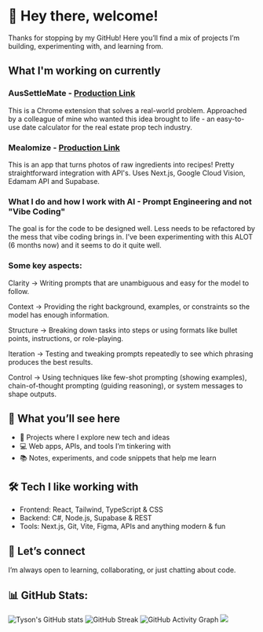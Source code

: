 # 👋 Hey there, welcome!

Thanks for stopping by my GitHub!
Here you’ll find a mix of projects I’m building, experimenting with, and learning from.

## What I'm working on currently

### AusSettleMate - [Production Link](https://chromewebstore.google.com/detail/aussettlemate/ohcnoophijobomimfmnhdcbncloojleh)
This is a Chrome extension that solves a real-world problem. Approached by a colleague of mine who wanted this idea brought to life - an easy-to-use date calculator for the real estate prop tech industry.

### Mealomize - [Production Link](https://www.mealomize.com/)
This is an app that turns photos of raw ingredients into recipes! Pretty straightforward integration with API's. Uses Next.js, Google Cloud Vision, Edamam API and Supabase.

### What I do and how I work with AI - Prompt Engineering and not "Vibe Coding"
The goal is for the code to be designed well. Less needs to be refactored by the mess that vibe coding brings in. I’ve been experimenting with this ALOT (6 months now) and it seems to do it quite well.

### Some key aspects:

Clarity → Writing prompts that are unambiguous and easy for the model to follow.

Context → Providing the right background, examples, or constraints so the model has enough information.

Structure → Breaking down tasks into steps or using formats like bullet points, instructions, or role-playing.

Iteration → Testing and tweaking prompts repeatedly to see which phrasing produces the best results.

Control → Using techniques like few-shot prompting (showing examples), chain-of-thought prompting (guiding reasoning), or system messages to shape outputs.

## 🚀 What you’ll see here

* 🌱 Projects where I explore new tech and ideas
* 💻 Web apps, APIs, and tools I’m tinkering with
* 📚 Notes, experiments, and code snippets that help me learn

## 🛠️ Tech I like working with

* Frontend: React, Tailwind, TypeScript & CSS
* Backend: C#, Node.js, Supabase & REST
* Tools: Next.js, Git, Vite, Figma, APIs and anything modern & fun

## 🤝 Let’s connect

I’m always open to learning, collaborating, or just chatting about code.

## 📊 GitHub Stats:
![Tyson's GitHub stats](https://github-readme-stats.vercel.app/api?username=taichile&show_icons=true&theme=dark)
![GitHub Streak](https://streak-stats.demolab.com/?user=taichile&theme=dark)
![GitHub Activity Graph](https://github-readme-activity-graph.vercel.app/graph?username=taichile&theme=react-dark)
![](https://komarev.com/ghpvc/?username=taichile)



